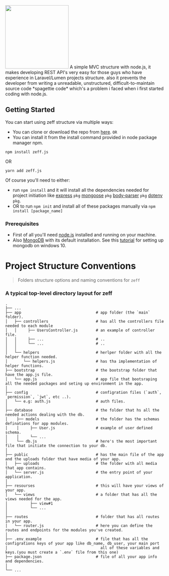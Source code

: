 <img src="https://bit.ly/3aregLh" width="200" height="200">
A simple MVC structure with node.js, it makes developing REST API's very easy for those guys who have experience in Laravel/Lumen projects structure. also it prevents the developer from writing a unreadable, unstructured, difficult-to-maintain source code *spagettie code* which's a problem i faced when i first started coding with node.js.

## Getting Started
You can start using zeff structure via multiple ways:
* You can clone or download the repo from [here](https://github.com/magdi14/Zeff.git).
``
OR
``
* You can install it from the install command provided in node package manager npm.
```
npm install zeff.js
```
OR
```
yarn add zeff.js
```
Of course you'll need to either:
* run ```npm install``` and it will install all the dependencies needed for project initiation like [express](https://expressjs.com/) `pkg`
[mongoose](https://mongoosejs.com/) `pkg` [body-parser](https://www.npmjs.com/package/body-parser) `pkg` [dotenv](https://www.npmjs.com/package/dotenv) `pkg`.
* OR to run ```npm init``` and install all of these packages manually via ```npm install [package_name]```
### Prerequisites
* First of all you'll need [node.js](https://nodejs.org/en/download/) installed and running on your machine.
* Also [MongoDB](https://www.mongodb.com/download-center/community) with its default installation.
See this [tutorial](https://www.youtube.com/watch?v=FwMwO8pXfq0) for setting up mongodb on windows 10.

Project Structure Conventions
============================
> Folders structure options and naming conventions for `zeff`
### A typical top-level directory layout for zeff
    .
    ├── ...
    ├── app                                 # app folder (the `main` folder).
    │   ├── controllers                     # has all the controllers file needed to each module
    │   │     ├── UsersController.js        # an example of controller file.
    │   │     ├── ...                       # ..
    │   │     └── ...                       # ..
    │   │
    │   └── helpers                         # herlper folder with all the helper function needed.     
    │       └── helpers.js                  # has tha implementation of helper functions. 
    ├── bootstrap                           # the bootstrap folder that have the app.js file.
    │   └── app.js                          # app file that bootsraping all the needed packages and seting up environment in the app.
    │
    ├── config                              # configration files (`auth`, `permission`, `jwt`, etc ..).
    │   └── e.g: auth.js                    # auth files.
    │
    ├── database                            # the folder that hs all the needed actions dealing with the db.
    │    ├── models                         # the folder has the schemas definations for app modules.
    │    │     ├── User.js                  # example of user defined schema.
    │    │     └── ...
    │    └── db.js                          # here's the most important file that initiate the connection to your db.
    │    
    ├── public                              # has the main file of the app and the uploads folder that have media of your app.
    │   ├── uploads                         # the folder with all media that app contains.
    │   └── server.js                       # the entry point of your application.
    │
    ├── resourses                           # this will have your views of your app.
    │   └── views                           # a folder that has all the views needed for the app.
    │          ├── view#1
    │          └── ...
    │
    ├── routes                              # folder that has all routes in your app.
    │   └── router.js                       # here you can define the routes and endpoints for the modules you've created.
    │
    ├── .env_example                        # file that has all the configrations keys of your app like db_name, db_user, your main port     │                                         all of these variables and keys.(you must create a `.env` file from this one)
    ├── package.json                        # file of all your app info and dependencies.
    │
    └── ...
    
    
    
    
    
    
    
    
    
  
